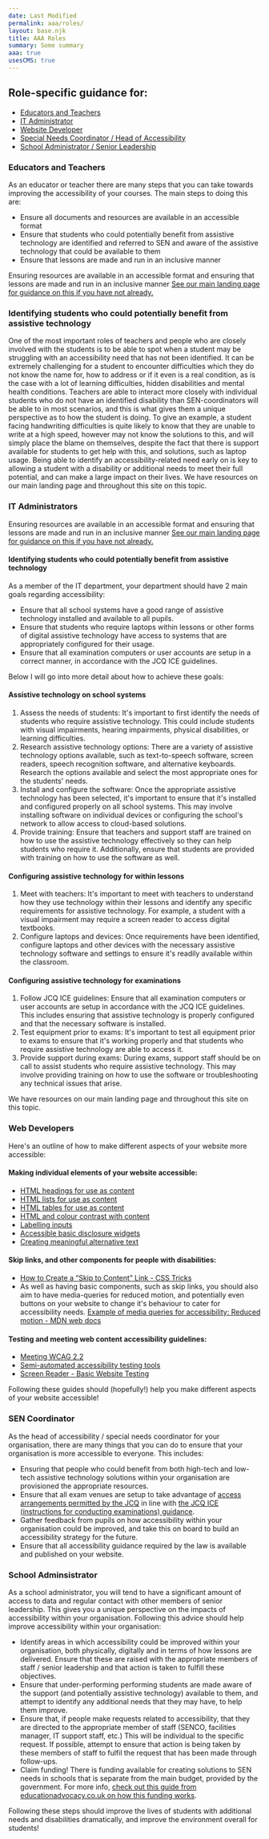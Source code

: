 ```yaml
---
date: Last Modified
permalink: aaa/roles/
layout: base.njk
title: AAA Roles
summary: Some summary
aaa: true
usesCMS: true
---
```

## Role-specific guidance for:

* [Educators and Teachers](#educators)
* [IT Administrator](#ITAdmin)
* [Website Developer](#webDev)
* [Special Needs Coordinator / Head of Accessibility](#SENCoordinator)
* [School Administrator / Senior Leadership](#schoolAdmin)

<h3 id="educators">Educators and Teachers</h3>
As an educator or teacher there are many steps that you can take towards improving the accessibility of your courses. The main steps to doing this are:

* Ensure all documents and resources are available in an accessible format
* Ensure that students who could potentially benefit from assistive technology are identified and referred to SEN and aware of the assistive technology that could be available to them
* Ensure that lessons are made and run in an inclusive manner

Ensuring resources are available in an accessible format and ensuring that lessons are made and run in an inclusive manner [See our main landing page for guidance on this if you have not already.](/aaa/)

### Identifying students who could potentially benefit from assistive technology

One of the most important roles of teachers and people who are closely involved with the students is to be able to spot when a student may be struggling with an accessibility need that has not been identified. It can be extremely challenging for a student to encounter difficulties which they do not know the name for, how to address or if it even is a real condition, as is the case with a lot of learning difficulties, hidden disabilities and mental health conditions. Teachers are able to interact more closely with individual students who do not have an identified disability than SEN-coordinators will be able to in most scenarios, and this is what gives them a unique perspective as to how the student is doing. To give an example, a student facing handwriting difficulties is quite likely to know that they are unable to write at a high speed, however may not know the solutions to this, and will simply place the blame on themselves, despite the fact that there is support available for students to get help with this, and solutions, such as laptop usage. Being able to identify an accessibility-related need early on is key to allowing a student with a disability or additional needs to meet their full potential, and can make a large impact on their lives.
We have resources on our main landing page and throughout this site on this topic.

<h3 id="ITAdmin">IT Administrators</h3>

Ensuring resources are available in an accessible format and ensuring that lessons are made and run in an inclusive manner [See our main landing page for guidance on this if you have not already.](/aaa/)

#### Identifying students who could potentially benefit from assistive technology

As a member of the IT department, your department should have 2 main goals regarding accessibility:

* Ensure that all school systems have a good range of assistive technology installed and available to all pupils.
* Ensure that students who require laptops within lessons or other forms of digital assistive technology have access to systems that are appropriately configured for their usage.
* Ensure that all examination computers or user accounts are setup in a correct manner, in accordance with the JCQ ICE guidelines.

Below I will go into more detail about how to achieve these goals:

#### Assistive technology on school systems

1. Assess the needs of students: It's important to first identify the needs of students who require assistive technology. This could include students with visual impairments, hearing impairments, physical disabilities, or learning difficulties.
2. Research assistive technology options: There are a variety of assistive technology options available, such as text-to-speech software, screen readers, speech recognition software, and alternative keyboards. Research the options available and select the most appropriate ones for the students' needs.
3. Install and configure the software: Once the appropriate assistive technology has been selected, it's important to ensure that it's installed and configured properly on all school systems. This may involve installing software on individual devices or configuring the school's network to allow access to cloud-based solutions.
4. Provide training: Ensure that teachers and support staff are trained on how to use the assistive technology effectively so they can help students who require it. Additionally, ensure that students are provided with training on how to use the software as well.

#### Configuring assistive technology for within lessons

1. Meet with teachers: It's important to meet with teachers to understand how they use technology within their lessons and identify any specific requirements for assistive technology. For example, a student with a visual impairment may require a screen reader to access digital textbooks.
2. Configure laptops and devices: Once requirements have been identified, configure laptops and other devices with the necessary assistive technology software and settings to ensure it's readily available within the classroom.

#### Configuring assistive technology for examinations

1. Follow JCQ ICE guidelines: Ensure that all examination computers or user accounts are setup in accordance with the JCQ ICE guidelines. This includes ensuring that assistive technology is properly configured and that the necessary software is installed.
2. Test equipment prior to exams: It's important to test all equipment prior to exams to ensure that it's working properly and that students who require assistive technology are able to access it.
3. Provide support during exams: During exams, support staff should be on call to assist students who require assistive technology. This may involve providing training on how to use the software or troubleshooting any technical issues that arise.

We have resources on our main landing page and throughout this site on this topic.

<h3 id="webDev">Web Developers</h3>
Here's an outline of how to make different aspects of your website more accessible:

#### Making individual elements of your website accessible:

* [HTML headings for use as content](/guides/html-headings-for-use-as-content/)
* [HTML lists for use as content](/guides/html-lists-for-use-as-content/)
* [HTML tables for use as content](/guides/html-tables-for-use-as-content/)
* [HTML and colour contrast with content](/guides/html-and-colour-contrast-with-content/)
* [Labelling inputs](/guides/labelling-inputs/)
* [Accessible basic disclosure widgets](/guides/accessible-basic-disclosure-widgets/)
* [Creating meaningful alternative text](/guides/creating-meaningful-alternative-text/)

#### Skip links, and other components for people with disabilities:

* [How to Create a “Skip to Content” Link - CSS Tricks](https://css-tricks.com/how-to-create-a-skip-to-content-link/)
* As well as having basic components, such as skip links, you should also aim to have media-queries for reduced motion, and potentially even buttons on your website to change it's behaviour to cater for accessibility needs. [Example of media queries for accessibility: Reduced motion - MDN web docs](https://developer.mozilla.org/en-US/docs/Web/CSS/Media_Queries/Using_Media_Queries_for_Accessibility)

#### Testing and meeting web content accessibility guidelines:

* [Meeting WCAG 2.2](/guides/meeting-wcag-2-2/)
* [Semi-automated accessibility testing tools](/guides/semi-automated-accessibility-testing-tools/)
* [Screen Reader - Basic Website Testing](/guides/screen-reader-basic-website-testing/)

Following these guides should (hopefully!) help you make different aspects of your website accessible!

<h3 id="SENCoordinator">SEN Coordinator</h3>
As the head of accessibility / special needs coordinator for your organisation, there are many things that you can do to ensure that your organisation is more accessible to everyone. This includes:

* Ensuring that people who could benefit from both high-tech and low-tech assistive technology solutions within your organisation are provisioned the appropriate resources.
* Ensure that all exam venues are setup to take advantage of [access arrangements permitted by the JCQ](https://www.jcq.org.uk/exams-office/access-arrangements-and-special-consideration/regulations-and-guidance/) in line with [the JCQ ICE (instructions for conducting examinations) guidance](https://www.jcq.org.uk/exams-office/ice---instructions-for-conducting-examinations/).
* Gather feedback from pupils on how accessibility within your organisation could be improved, and take this on board to build an accessibility strategy for the future.
* Ensure that all accessibility guidance required by the law is available and published on your website.

<h3 id="schoolAdmin">School Adminsistrator</h3>
As a school administrator, you will tend to have a significant amount of access to data and regular contact with other members of senior leadership. This gives you a unique perspective on the impacts of accessibility within your organisation. Following this advice should help improve accessibility within your organisation:

* Identify areas in which accessibility could be improved within your organisation, both physically, digitally and in terms of how lessons are delivered. Ensure that these are raised with the appropriate members of staff / senior leadership and that action is taken to fulfill these objectives.
* Ensure that under-performing performing students are made aware of the support (and potentially assistive technology) available to them, and attempt to identify any additional needs that they may have, to help them improve.
* Ensure that, if people make requests related to accessibility, that they are directed to the appropriate member of staff (SENCO, facilities manager, IT support staff, etc.) This will be individual to the specific request. If possible, attempt to ensure that action is being taken by these members of staff to fulfil the request that has been made through follow-ups.
* Claim funding! There is funding available for creating solutions to SEN needs in schools that is separate from the main budget, provided by the government. For more info, [check out this guide from educationadvocacy.co.uk on how this funding works](https://educationadvocacy.co.uk/sen-funding/).

Following these steps should improve the lives of students with additional needs and disabilities dramatically, and improve the environment overall for students!
